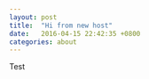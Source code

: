 ```yaml
---
layout: post
title:  "Hi from new host"
date:   2016-04-15 22:42:35 +0800
categories: about
---
```


Test
